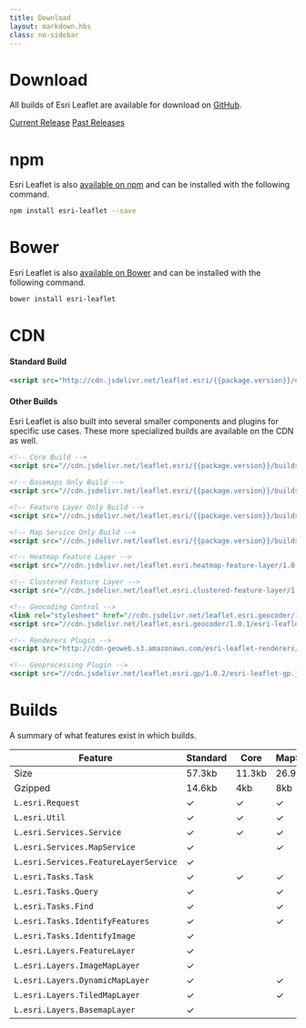 ```yaml
---
title: Download
layout: markdown.hbs
class: no-sidebar
---
```


# Download

All builds of Esri Leaflet are available for download on [GitHub](https://github.com/Esri/esri-leaflet/releases/).

<a href="https://github.com/Esri/esri-leaflet/releases/tag/v{{package.version}}" class="btn">Current Release</a>
<a href="https://github.com/Esri/esri-leaflet/releases/" class="btn">Past Releases</a>

# npm

Esri Leaflet is also [available on npm](https://www.npmjs.org/package/esri-leaflet) and can be installed with the following command.

```bash
npm install esri-leaflet --save
```

# Bower

Esri Leaflet is also [available on Bower](http://bower.io/search/?q=esri-leaflet) and can be installed with the following command.

```bash
bower install esri-leaflet
```

# CDN

#### Standard Build

```xml
<script src="http://cdn.jsdelivr.net/leaflet.esri/{{package.version}}/esri-leaflet.js"></script>
```

#### Other Builds

Esri Leaflet is also built into several smaller components and plugins for specific use cases.  These more specialized builds are available on the CDN as well.

```xml
<!-- Core Build -->
<script src="//cdn.jsdelivr.net/leaflet.esri/{{package.version}}/builds/core/esri-leaflet-core.js"></script>

<!-- Basemaps Only Build -->
<script src="//cdn.jsdelivr.net/leaflet.esri/{{package.version}}/builds/basemaps/esri-leaflet-basemaps.js"></script>

<!-- Feature Layer Only Build -->
<script src="//cdn.jsdelivr.net/leaflet.esri/{{package.version}}/builds/feature-layer/esri-leaflet-feature-layer.js"></script>

<!-- Map Service Only Build -->
<script src="//cdn.jsdelivr.net/leaflet.esri/{{package.version}}/builds/map-service/esri-leaflet-map-service.js"></script>

<!-- Heatmap Feature Layer -->
<script src="//cdn.jsdelivr.net/leaflet.esri.heatmap-feature-layer/1.0.2/esri-leaflet-heatmap-feature-layer.js"></script>

<!-- Clustered Feature Layer -->
<script src="//cdn.jsdelivr.net/leaflet.esri.clustered-feature-layer/1.0.2/esri-leaflet-clustered-feature-layer.js"></script>

<!-- Geocoding Control -->
<link rel="stylesheet" href="//cdn.jsdelivr.net/leaflet.esri.geocoder/1.0.1/esri-leaflet-geocoder.css">
<script src="//cdn.jsdelivr.net/leaflet.esri.geocoder/1.0.1/esri-leaflet-geocoder.js"></script>

<!-- Renderers Plugin -->
<script src="http://cdn-geoweb.s3.amazonaws.com/esri-leaflet-renderers/v0.0.1-beta.2/esri-leaflet-renderers.js"></script>

<!-- Geoprocessing Plugin -->
<script src="//cdn.jsdelivr.net/leaflet.esri.gp/1.0.2/esri-leaflet-gp.js"></script>

```

# Builds

A summary of what features exist in which builds.

| Feature                                | Standard | Core     | MapService | ImageService | FeatureLayer | Basemaps |
| -------------------------------------- | -------- | -------- | ---------- | ------------ | ------------ | -------- |
| Size                                   | 57.3kb     | 11.3kb   | 26.9kb     | 22.2kb       | 32.4kb       | 11.5kb   |
| Gzipped                                | 14.6kb   | 4kb    | 8kb      | 6.6kb        | 9.4kb        | 3.5kb    |
| `L.esri.Request`                       | &#10003; | &#10003; | &#10003;   | &#10003;     | &#10003;     | &#10003; |
| `L.esri.Util`                          | &#10003; | &#10003; | &#10003;   | &#10003;     | &#10003;     |          |
| `L.esri.Services.Service`              | &#10003; | &#10003; | &#10003;   | &#10003;     | &#10003;     |          |
| `L.esri.Services.MapService`           | &#10003; |          | &#10003;   |              |              |          |
| `L.esri.Services.FeatureLayerService`         | &#10003; |          |            |              | &#10003;     |          |
| `L.esri.Tasks.Task `                   | &#10003; | &#10003; | &#10003;   | &#10003;     | &#10003;     |          |
| `L.esri.Tasks.Query`                   | &#10003; |          | &#10003;   | &#10003;     | &#10003;     |          |
| `L.esri.Tasks.Find`                    | &#10003; |          | &#10003;   |              |              |          |
| `L.esri.Tasks.IdentifyFeatures`        | &#10003; |          | &#10003;   |              |              |          |
| `L.esri.Tasks.IdentifyImage`           | &#10003; |          |            | &#10003;     |              |          |
| `L.esri.Layers.FeatureLayer`           | &#10003; |          |            |              | &#10003;     |          |
| `L.esri.Layers.ImageMapLayer`          | &#10003; |          |            | &#10003;     |              |          |
| `L.esri.Layers.DynamicMapLayer`        | &#10003; |          | &#10003;   |              |              |          |
| `L.esri.Layers.TiledMapLayer`          | &#10003; |          | &#10003;   |              |              |          |
| `L.esri.Layers.BasemapLayer`           | &#10003; |          |            |              |              | &#10003; |
